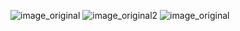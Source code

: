 ![image_original](https://github.com/otabekmuradov/rickandmortyapp_clean/assets/89445846/fbf22da8-700b-4a7b-bfbb-7afb54bbc57f)
![image_original2](https://github.com/otabekmuradov/rickandmortyapp_clean/assets/89445846/4573761a-3ed8-4b96-8d6d-239d83d59a2e)
![image_original](https://github.com/otabekmuradov/rickandmortyapp_clean/assets/89445846/fff76e67-799f-4a85-bee3-fec2dbd81bcc)
